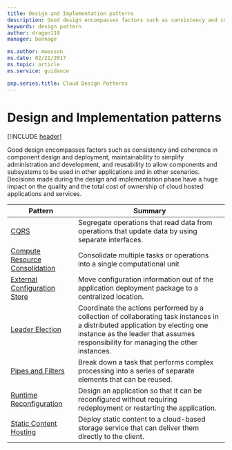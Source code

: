 ```yaml
---
title: Design and Implementation patterns
description: Good design encompasses factors such as consistency and coherence in component design and deployment, maintainability to simplify administration and development, and reusability to allow components and subsystems to be used in other applications and in other scenarios. Decisions made during the design and implementation phase have a huge impact on the quality and the total cost of ownership of cloud hosted applications and services.
keywords: design pattern
author: dragon119
manager: bennage

ms.author: mwasson
ms.date: 02/21/2017
ms.topic: article
ms.service: guidance

pnp.series.title: Cloud Design Patterns
---
```


# Design and Implementation patterns

[!INCLUDE [header](../../_includes/header.md)]

Good design encompasses factors such as consistency and coherence in component design and deployment, maintainability to simplify administration and development, and reusability to allow components and subsystems to be used in other applications and in other scenarios. Decisions made during the design and implementation phase have a huge impact on the quality and the total cost of ownership of cloud hosted applications and services.

| Pattern | Summary |
| ------- | ------- |
| [CQRS](../cqrs.md) | Segregate operations that read data from operations that update data by using separate interfaces. |
| [Compute Resource Consolidation](../compute-resource-consolidation.md) | Consolidate multiple tasks or operations into a single computational unit |
| [External Configuration Store](../external-configuration-store.md) | Move configuration information out of the application deployment package to a centralized location. |
| [Leader Election](../leader-election.md) | Coordinate the actions performed by a collection of collaborating task instances in a distributed application by electing one instance as the leader that assumes responsibility for managing the other instances. |
| [Pipes and Filters](../pipes-and-filters.md) | Break down a task that performs complex processing into a series of separate elements that can be reused. |
| [Runtime Reconfiguration](../runtime-reconfiguration.md) | Design an application so that it can be reconfigured without requiring redeployment or restarting the application. |
| [Static Content Hosting](../static-content-hosting.md) | Deploy static content to a cloud-based storage service that can deliver them directly to the client. |